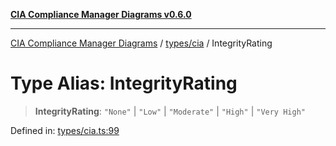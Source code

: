 [**CIA Compliance Manager Diagrams v0.6.0**](../../../README.md)

***

[CIA Compliance Manager Diagrams](../../../modules.md) / [types/cia](../README.md) / IntegrityRating

# Type Alias: IntegrityRating

> **IntegrityRating**: `"None"` \| `"Low"` \| `"Moderate"` \| `"High"` \| `"Very High"`

Defined in: [types/cia.ts:99](https://github.com/Hack23/cia-compliance-manager/blob/ca083b463223765b22422b66b3a43930241849bd/src/types/cia.ts#L99)
